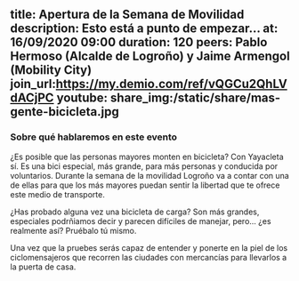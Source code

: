 title: Apertura de la Semana de Movilidad
description: Esto está a punto de empezar...
at: 16/09/2020 09:00
duration: 120
peers: Pablo Hermoso (Alcalde de Logroño) y Jaime Armengol (Mobility City)
join_url:https://my.demio.com/ref/vQGCu2QhLVdACjPC
youtube:
share_img:/static/share/mas-gente-bicicleta.jpg
----
### Sobre qué hablaremos en este evento

¿Es posible que las personas mayores monten en bicicleta? Con Yayacleta sí. Es una bici especial, más grande, para más personas y conducida por voluntarios. Durante la semana de la movilidad Logroño va a contar con una de ellas para que los más mayores puedan sentir la libertad que te ofrece este medio de transporte.

¿Has probado alguna vez una bicicleta de carga? Son más grandes, especiales podrñiamos decir y parecen difíciles de manejar, pero... ¿es realmente así? Pruébalo tú mismo.

Una vez que la pruebes serás capaz de entender y ponerte en la piel de los ciclomensajeros que recorren las ciudades con mercancías para llevarlos a la puerta de casa.
